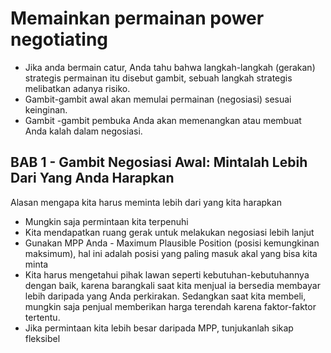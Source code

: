 # Memainkan permainan power negotiating
- Jika anda bermain catur, Anda tahu bahwa langkah-langkah (gerakan) strategis permainan itu disebut gambit, sebuah langkah strategis melibatkan adanya risiko.
- Gambit-gambit awal akan memulai permainan (negosiasi) sesuai keinginan.
- Gambit -gambit pembuka Anda akan memenangkan atau membuat Anda kalah dalam negosiasi.

## BAB 1 - Gambit Negosiasi Awal: Mintalah Lebih Dari Yang Anda Harapkan
Alasan mengapa kita harus meminta lebih dari yang kita harapkan
- Mungkin saja permintaan kita terpenuhi
- Kita mendapatkan ruang gerak untuk melakukan negosiasi lebih lanjut
- Gunakan MPP Anda - Maximum Plausible Position (posisi kemungkinan maksimum), hal ini adalah posisi yang paling masuk akal yang bisa kita minta
- Kita harus mengetahui pihak lawan seperti kebutuhan-kebutuhannya dengan baik, karena barangkali saat kita menjual ia bersedia membayar lebih daripada yang Anda perkirakan. Sedangkan saat kita membeli, mungkin saja penjual memberikan harga terendah karena faktor-faktor tertentu.
- Jika permintaan kita lebih besar daripada MPP, tunjukanlah sikap fleksibel
